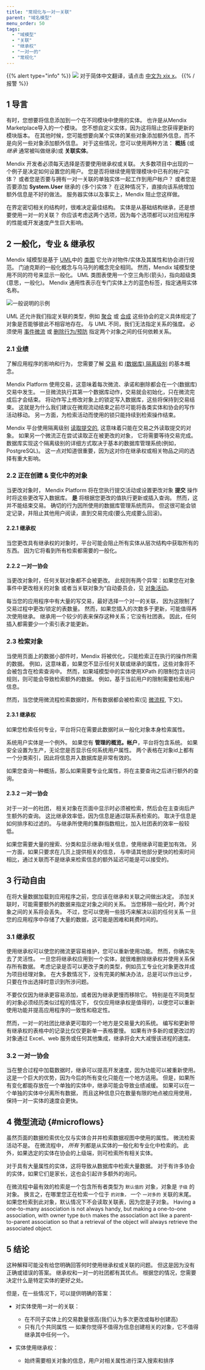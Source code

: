 ```yaml
---
title: "常规化与一对一关联"
parent: "域名模型"
menu_order: 50
tags:
  - "域模型"
  - "关联"
  - "继承权"
  - "一对一的"
  - "常规化"
---
```


{{% alert type="info" %}}
<img src="attachments/chinese-translation/china.png" style="display: inline-block; margin: 0" /> 对于简体中文翻译，请点击 [中文为 xix x](https://cdn.mendix.tencent-cloud.com/documentation/refguide8/generalization-and-association.pdf)。
{{% /报警 %}}

## 1 导言

有时，您想要将信息添加到一个在不同模块中使用的实体。 也许是从Mendix Marketplace导入的一个模块。 您不想自定义实体，因为这将阻止您获得更新的模块版本。 在其他时候，您可能想要向某个实体的某些对象添加额外信息，而不是向另一些对象添加额外信息。 对于这些情况，您可以使用两种方法： **概括** (或 *继承* 通常被叫做继承)或 **关联实体**。

Mendix 开发者必须每天选择是否要使用继承权或关联。 大多数项目中出现的一个例子是决定如何设置您的用户。 您是否将继续使用管理模块中已有的帐户实体？ 或者您是否要与拥有一对一关联的单独实体一起工作到用户帐户？ 或者您是否要添加 **System.User** 继承的 (多个)实体？ 在这种情况下，直接向该系统增加额外信息是不好的做法。 服务器实体以及事实上，Mendix 阻止您这样做。

在界定密切相关的结构时，很难决定最佳结构。 实体是从基础结构继承，还是想要使用一对一的关联？ 你应该考虑这两个选项，因为每个选项都可以对应用程序的性能或开发速度产生巨大影响。

## 2 一般化，专业 & 继承权

Mendix 域模型是基于 [UML](http://en.wikipedia.org/wiki/Unified_Modeling_Language)中的 [类图](http://en.wikipedia.org/wiki/Class_diagram) 它允许对物件/实体及其属性和协会进行规范。 门迪克斯的一般化概念与乌马列的概念完全相同。 然而，Mendix 域模型使用不同的符号来显示一般化。 UML 类图表使用一个空三角形(箭头)，指向超级类(意思，一般化)。 Mendix 通用性表示在专门实体上方的蓝色标签，指定通用实体名称。

![一般说明的示例](attachments/domain-model/generalization-indication.png)

UML 还允许我们指定关联的类型，例如 [聚合](http://en.wikipedia.org/wiki/Aggregation_(object-oriented_programming)) 或 [合成](http://en.wikipedia.org/wiki/Object_composition) 这些协会的定义具体规定了对象是否能够彼此不相容地存在。 与 UML 不同，我们无法指定关系的强度。 必须使用 [事件微流](/refguide8/event-handlers) 或 [删除行为/预防](/refguide8/association-properties#delete-behavior) 指定两个对象之间的任何依赖关系。

### 2.1 业绩

了解应用程序的影响和行为， 您需要了解 [交易](http://en.wikipedia.org/wiki/Database_transaction) 和 [(数据库) 隔离级别](http://en.wikipedia.org/wiki/Isolation_(database_systems)#Read_committed) 的基本概念。

Mendix Platform 使用交易，这意味着每次微流、承诺和删除都会在一个(数据库)交易中发生。  一旦微流执行其第一个数据库动作，交易就会初始化，只在微流完成后才会结束。 将动作写上修改对象上的锁定写入数据库，这些将保持到交易结束。 这就是为什么我们建议在微观流动结束之前尽可能将各类实体和协会的写作活动移动。 另一方面，为检索活动而使用的锁只能持续到检索操作结束。

Mendix 平台使用隔离级别 [读取提交的](http://en.wikipedia.org/wiki/Isolation_(database_systems)#Read_committed), 这意味着只能在交易之外读取提交的对象。 如果另一个微流正在尝试读取正在被更改的对象， 它将需要等待交易完成。 数据库实现这个隔离级别的详细方式取决于基本的数据库管理系统(例如，PostgreSQL)。 这一点对知道很重要，因为这对你在继承权或相关物品之间的选择有重大影响。

### 2.2 正在创建 & 变化中的对象

当更改对象时， Mendix Platform 将在您执行提交活动或设置更改对象 **提交** 操作时将这些更改写入数据库。 **是** 将根据您更改的值执行更新或插入查询。 然而，这并不能结束交易。 确切的行为因所使用的数据库管理系统而异。 但这很可能会锁定记录，并阻止其他用户阅读，直到交易完成(要么完成要么回滚)。

#### 2.2.1 继承权

当您更改具有继承权的对象时，平台可能会阻止所有实体从层次结构中获取所有的东西。 因为它将看到所有检索都需要的一般化。

#### 2.2.2 一对一协会

当更改对象时，任何关联对象都不会被更改。 此规则有两个异常：如果您在对象事件中更改相关的对象 或者当关联对象为“自动委员会，见 [对象活动](object-activities)。

每当您的应用程序中有大量的写交易，最好选择一个对一的关联， 因为这限制了交易过程中更改/锁定的表数量。 然而，如果您插入的次数多于更新，可能值得再次使用继承。 继承用一个较少的表来保存这种关系；它没有社团表。 因此，任何插入都需要少一个索引表才能更新。

### 2.3 检索对象

当使用页面上的数据小部件时，Mendix 将被优化，只能检索正在执行的操作所需的数据。 例如，这意味着，如果您不显示任何关联或继承的属性，这些对象将不会被包含在检索查询中。 然而，如果域模型中的实体使用XPath 的限制包含访问规则，则可能会导致检索额外的数据。 例如，基于当前用户的限制需要检索用户信息。

然而，当您使用微流程检索数据时，所有数据都会被检索(见 [微流程](#microflows), 下文)。

#### 2.3.1 继承权

如果您检索任何专业，平台将只在需要此数据时从一般化对象本身检索属性。

系统用户实体是一个例外。 如果您有 **管理的概览。帐户**，平台将包含系统。 如果安全设置为生产，无论您是否显示任何系统用户属性。 两个表格在对象id上都有一个分类索引，因此将信息并入数据库是非常有效的。

如果您查询一种概括，那么如果需要专业化属性，将在主要查询之后进行额外的查询。

#### 2.3.2 一对一协会

对于一对一的社团， 相关对象在页面中显示时必须被检索，然后会在主查询后产生额外的查询。 这比继承效率低，因为信息是通过联系表检索的。 取决于信息是如何排序和过滤的。 与继承所使用的集群指数相比，加入社团表的效率一般较低。

如果您需要大量的搜索、分类和显示继承/相关信息，使用继承可能更加有效。 另一方面，如果只要求在几页上提供相关的信息， 与申请其他部分更快的检索时间相比，通过关联而不是继承来检索信息的额外延迟可能是可以接受的。

## 3 行动自由

在将大量数据加载到应用程序之前，您应该在继承和关联之间做出决定。 添加关联时，可能需要额外的数据来指定对象之间的关系。 当您移除一般化时，两个对象之间的关系将会丢失。 不过，您可以使用一些技巧来解决以前的任何关系 一旦您的应用程序中存储了大量的数据，这可能是困难和耗费时间的。

### 3.1 继承权

使用继承权可以使您的微流更容易维护，您可以重新使用功能。 然而，你确实失去了灵活性。 一旦您将继承权应用到一个实体，就很难删除继承权并使用关系保存所有数据。 考虑记录是否可以更改子类的类型，例如员工专业化对象更改并成为项目经理对象。 在大多数情况下，没有完美的解决办法，总是可以作出让步，只要在作出选择时意识到所涉问题。

不要仅仅因为继承更容易添加，或者因为继承更慢而移除它。 特别是在不同类型的对象必须经历类似过程的情况下， 仅仅应用继承权是值得的，以便您可以重新使用功能并提高应用程序的一致性和稳定性。

然而，一对一的社团比继承更可取的一个地方是交易量大的系统。  编写和更新带有继承权的表格中的记录比仅仅更新单一表格要慢。 如果有许多新的或更改过的对象通过 Excel、web 服务或任何其他集成，继承将会大大减慢该进程的速度。

### 3.2 一对一协会

当在整合过程中加载数据时，继承可以提高开发速度，因为功能可以被重新使用。 这是一个巨大的优势，因为今后的所有变化只能在一个地方适用。 但是，如果所有变化都能存放在一个单独的实体中，继承可能会导致业绩减缓。 如果可以在一个单独的实体中分离所有数据， 而且这种信息只在数量有限的地点被应用使用，保持一对一实体的速度会更快。

## 4 微型流动 {#microflows}

虽然页面的数据检索优化仅与实体合并并检索数据视图中使用的属性。 微流检索活动不是。 在微流程中， *所有* 列都是从实体的一般化和专业化中检索的。 此外，如果选定的实体在协会的上级端，则可检索所有相关实体。

对于具有大量属性的实体，这将导致从数据库中检索大量数据。 对于有许多协会的实体，如果它们是家长，这也会引起许多额外的询问。

在微流程中最有效的检索是一个包含所有者类型为 `默认值的` 对象，对象是 `子级` 的对象。 换言之，在哪里您正在检索一个位于 `的对象，` 一个 `一对多的` 关联的末尾。 如果您检索到此对象，默认情况下不会读取关联表，因为您是子对象。 Having a one-to-many association is not always handy, but making a one-to-one association, with owner type `Both` makes the association act like a parent-to-parent association so that a retrieval of the object will always retrieve the associated object.

## 5 结论

这种解释可能没有给您明确回答何时使用继承权或关联的问题。 但这是因为没有正确或错误的答案。 继承权和一对一的社团都有其优点。 根据您的情况，您需要决定什么是特定实体的更好之处。

但是，在一些情况下，可以提供明确的答案：

* 对实体使用一对一的关联：
  * 在不同子实体上的交易数量很高(我们认为多次更改或每秒创建高)
  * 只有几个共同属性 — 如果你觉得不值得为信息创建相关的对象，它不值得继承其中任何一个。

* 实体使用继承权：
  * 始终需要相关对象的信息，用户对相关属性进行深入搜索和排序
